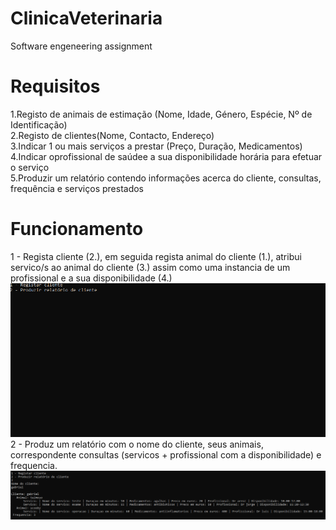 # ClinicaVeterinaria
Software engeneering assignment

# Requisitos
1.Registo de animais de estimação (Nome, Idade, Género, Espécie, Nº de Identificação)  
2.Registo de clientes(Nome, Contacto, Endereço)  
3.Indicar 1 ou mais serviços a prestar (Preço, Duração, Medicamentos)  
4.Indicar oprofissional de saúdee a sua disponibilidade horária para efetuar o serviço  
5.Produzir  um  relatório  contendo  informações  acerca  do  cliente,  consultas, frequência  e serviços prestados  

# Funcionamento
1 - Regista cliente (2.), em seguida regista animal do cliente (1.), atribui servico/s ao animal do cliente (3.) assim como uma instancia de um profissional e a sua disponibilidade (4.)
<img src="/res/option1.gif?raw=true" width="800px">
2 - Produz um relatório com o nome do cliente, seus animais, correspondente consultas (servicos + profissional com a disponibilidade) e frequencia.
<img src="/res/option2.png?raw=true" width="800px">
